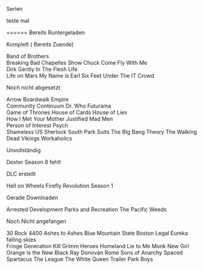 Serien

teste mal

======
Bereits Runtergeladen

Komplett ( Bereits Zuende)

Band of Brothers  
Breaking Bad
Chapelles Show
Chuck
Come Fly With Me  
Dirk Gently
In The Flesh
Life  
Life on Mars
My Name is Earl
Six Feet Under 
The IT Crowd

Noch nicht abgesetzt

Arrow
Boardwalk Empire  
Community 
Continuum
Dr. Who
Futurama  
Game of Thrones
House of Cards
House of Lies  
How I Met Your Mother 
Justified
Mad Men  
Person of Interest
Psych  
Shameless US
Sherlock
South Park
Suits
The BIg Bang Theory
The Walking Dead 
Vikings 
Workaholics

Unvollständig

Dexter Season 8 fehlt

DLC erstellt

Hell on Wheels
Firefly
Revolution Season 1

Gerade Downloaden

Arrested Development
Parks and Recreation
The Pacific
Weeds

Noch Nicht angefangen

30 Rock
4400
Ashes to Ashes
Blue Mountain State
Boston Legal
Eureka
falling skies							
Fringe
Generation Kill
Grimm
Heroes
Homeland
Lie to Me
Monk
New Girl
Orange Is the New Black
Ray Donovan
Rome
Sons of Anarchy
Spaced
Spartacus
The League
The White Queen
Trailer Park Boys


